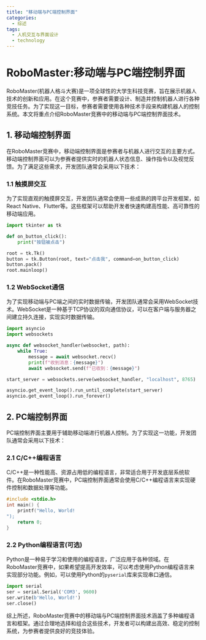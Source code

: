 ```yaml
---  
title: "移动端与PC端控制界面"  
categories:  
  - 综述  
tags: 
  - 人机交互与界面设计 
  - technology  
---  
```


# RoboMaster:移动端与PC端控制界面

RoboMaster(机器人格斗大赛)是一项全球性的大学生科技竞赛，旨在展示机器人技术的创新和应用。在这个竞赛中，参赛者需要设计、制造并控制机器人进行各种竞技任务。为了实现这一目标，参赛者需要使用各种技术手段来构建机器人的控制系统。本文将重点介绍RoboMaster竞赛中的移动端与PC端控制界面技术。

## 1. 移动端控制界面

在RoboMaster竞赛中，移动端控制界面是参赛者与机器人进行交互的主要方式。移动端控制界面可以为参赛者提供实时的机器人状态信息、操作指令以及视觉反馈。为了满足这些需求，开发团队通常会采用以下技术：

### 1.1 触摸屏交互

为了实现直观的触摸屏交互，开发团队通常会使用一些成熟的跨平台开发框架，如React Native、Flutter等。这些框架可以帮助开发者快速构建高性能、高可靠性的移动端应用。

```python
import tkinter as tk

def on_button_click():
    print("按钮被点击")

root = tk.Tk()
button = tk.Button(root, text="点击我", command=on_button_click)
button.pack()
root.mainloop()
```

### 1.2 WebSocket通信

为了实现移动端与PC端之间的实时数据传输，开发团队通常会采用WebSocket技术。WebSocket是一种基于TCP协议的双向通信协议，可以在客户端与服务器之间建立持久连接，实现实时数据传输。

```python
import asyncio
import websockets

async def websocket_handler(websocket, path):
    while True:
        message = await websocket.recv()
        print(f"收到消息：{message}")
        await websocket.send(f"已收到：{message}")

start_server = websockets.serve(websocket_handler, "localhost", 8765)

asyncio.get_event_loop().run_until_complete(start_server)
asyncio.get_event_loop().run_forever()
```

## 2. PC端控制界面

PC端控制界面主要用于辅助移动端进行机器人控制。为了实现这一功能，开发团队通常会采用以下技术：

### 2.1 C/C++编程语言

C/C++是一种性能高、资源占用低的编程语言，非常适合用于开发底层系统软件。在RoboMaster竞赛中，PC端控制界面通常会使用C/C++编程语言来实现硬件控制和数据处理等功能。

```c
#include <stdio.h>
int main() {
    printf("Hello, World!
");
    return 0;
}
```

### 2.2 Python编程语言(可选)

Python是一种易于学习和使用的编程语言，广泛应用于各种领域。在RoboMaster竞赛中，如果希望提高开发效率，可以考虑使用Python编程语言来实现部分功能。例如，可以使用Python的`pyserial`库来实现串口通信。

```python
import serial
ser = serial.Serial('COM3', 9600)
ser.write(b'Hello, World!')
ser.close()
```

综上所述，RoboMaster竞赛中的移动端与PC端控制界面技术涵盖了多种编程语言和框架。通过合理地选择和组合这些技术，开发者可以构建出高效、稳定的控制系统，为参赛者提供良好的竞技体验。 
